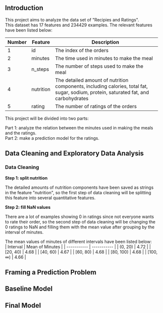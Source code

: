 ## Introduction
This project aims to analyze the data set of "Recipies and Ratings".  
This dataset has 17 features and 234429 examples. The relevant features have been listed below:

| Number | Feature | Description |
| ----------- | ----------- | ----------- |
| 1 | id | The index of the orders |
| 2 | minutes | The time used in minutes to make the meal |
| 3 | n_steps | The number of steps used to make the meal |
| 4 | nutrition | The detailed amount of nutrition components, including calories, total fat, sugar, sodium, protein, saturated fat, and carbohydrates |
| 5 | rating | The number of ratings of the orders |

This project will be divided into two parts:

Part 1: analyze the relation between the minutes used in making the meals and the ratings.  
Part 2: make a prediction model for the ratings.

## Data Cleaning and Exploratory Data Analysis
### Data Cleaning ###  

**Step 1: split nutrition**  

The detailed amounts of nutrition components have been saved as strings in the feature "nutrition", so the first step of data cleaning will be splitting this feature into several quantitative features.  

**Step 2: fill NaN values**  

There are a lot of examples showing 0 in ratings since not everyone wants to rate their order, so the second step of data cleaning will be changing the 0 ratings to NaN and filling them with the mean value after grouping by the interval of minutes.  

The mean values of minutes of different intervals have been listed below:  
| Interval | Mean of Minutes |
| ----------- | ----------- |
| (0, 20) | 4.72 |
| [20, 40) | 4.68 |
| [40, 60) | 4.67 |
| [60, 80) | 4.68 | 
| [80, 100) | 4.68 |
| [100, ∞) | 4.66 |  


## Framing a Prediction Problem

## Baseline Model

## Final Model
